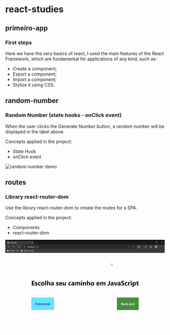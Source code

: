 # react-studies


## primeiro-app



### First steps

Here we have the very basics of react, I used the main features of the React Framework, which are fundamental for applications of any kind, such as:

- Create a component;
- Export a component;
- Import a component;
- Stylize it using CSS.



## random-number



### Random Number (state hooks - onClick event)



When the user clicks the Generate Number button, a random number will be displayed in the label above.

Concepts applied in the project:

- State Hook
- onClick event

![random number demo](./screenshots/random_number.gif)



## routes



### Library react-router-dom



Use the library react-router-dom to create the routes for a SPA.



Concepts applied in the project:

- Components
- react-router-dom

![routes demo](./screenshots/route.gif)

